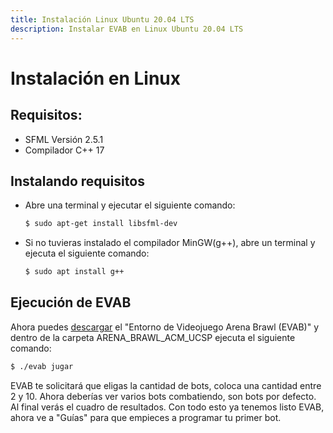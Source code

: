```yaml
---
title: Instalación Linux Ubuntu 20.04 LTS
description: Instalar EVAB en Linux Ubuntu 20.04 LTS
---
```

# Instalación en Linux

## Requisitos:

- SFML Versión 2.5.1
- Compilador C++ 17

## Instalando requisitos

- Abre una terminal y ejecutar el siguiente comando:
  ```bash
  $ sudo apt-get install libsfml-dev
  ```
- Si no tuvieras instalado el compilador MinGW(g++), abre un terminal y ejecuta el siguiente comando:
  ```bash
  $ sudo apt install g++
  ```

## Ejecución de EVAB

Ahora puedes [descargar](../../assets/EVAB/EVAB_linux_ubuntu2004lts.rar) el "Entorno de Videojuego Arena Brawl (EVAB)" y dentro de la carpeta ARENA_BRAWL_ACM_UCSP ejecuta el siguiente comando:

  ```bash
  $ ./evab jugar
  ```
EVAB te solicitará que eligas la cantidad de bots, coloca una cantidad entre 2 y 10. Ahora deberías ver varios bots combatiendo, son bots por defecto. Al final verás el cuadro de resultados. Con todo esto ya tenemos listo EVAB, ahora ve a "Guías" para que empieces a programar tu primer bot.
